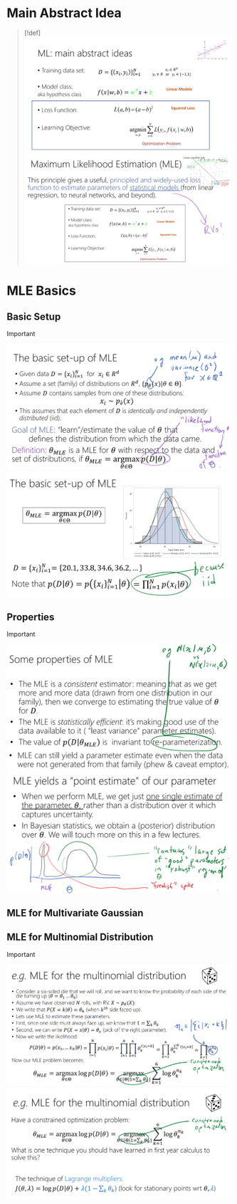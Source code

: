 # Main Abstract Idea
> [!def]
> ![](Maximum_Likelihood_Estimate.assets/image-20231129103501006.png)![](Maximum_Likelihood_Estimate.assets/image-20231129103523312.png)


# MLE Basics
## Basic Setup
> [!important]
> ![](Maximum_Likelihood_Estimate.assets/image-20231129104246172.png)![](Maximum_Likelihood_Estimate.assets/image-20231129104259622.png)


## Properties
> [!important]
> ![](Maximum_Likelihood_Estimate.assets/image-20231129104318935.png)![](Maximum_Likelihood_Estimate.assets/image-20231129171133577.png)


## MLE for Multivariate Gaussian



## MLE for Multinomial Distribution
> [!important]
> ![](Maximum_Likelihood_Estimate.assets/image-20231129171934452.png)![](Maximum_Likelihood_Estimate.assets/image-20231129172007882.png)

 









